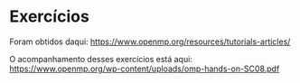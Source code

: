 # Exercícios

Foram obtidos daqui: https://www.openmp.org/resources/tutorials-articles/

O acompanhamento desses exercícios está aqui: 
https://www.openmp.org/wp-content/uploads/omp-hands-on-SC08.pdf